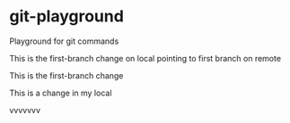 # git-playground
Playground for git commands


This is the first-branch change on local pointing to first branch on remote

This is the first-branch change 

This is a change in my local

vvvvvvv
